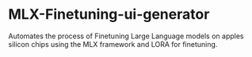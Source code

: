 # MLX-Finetuning-ui-generator
Automates the process of Finetuning Large Language models on apples silicon chips using the MLX framework and LORA for finetuning.
